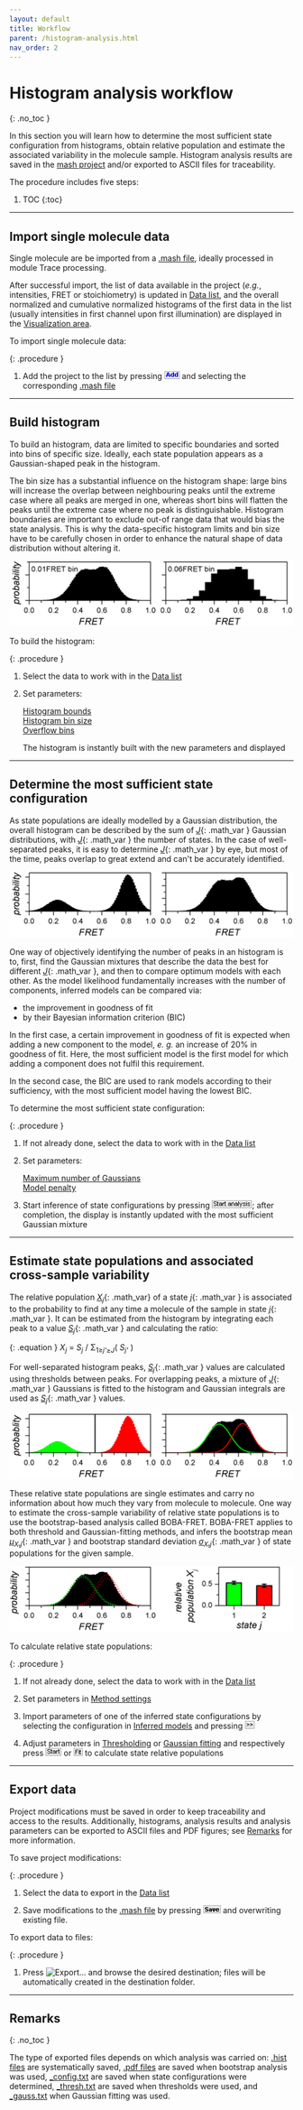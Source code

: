 ```yaml
---
layout: default
title: Workflow
parent: /histogram-analysis.html
nav_order: 2
---
```


# Histogram analysis workflow
{: .no_toc }

In this section you will learn how to determine the most sufficient state configuration from histograms, obtain relative population and estimate the associated variability in the molecule sample. 
Histogram analysis results are saved in the 
[mash project](../output-files/mash-mash-project.html) and/or exported to ASCII files for traceability.

The procedure includes five steps:

1. TOC
{:toc}


---

## Import single molecule data

Single molecule are be imported from a 
[.mash file](../output-files/mash-mash-project.html), ideally processed in module Trace processing.

After successful import, the list of data available in the project (*e.g.*, intensities, FRET or stoichiometry) is updated in 
[Data list](panels/panel-histogram-and-plot.html#data-list), and the overall normalized and cumulative normalized histograms of the first data in the list (usually intensities in first channel upon first illumination) are displayed in the 
[Visualization area](panels/area-visualization.html).

To import single molecule data:

{: .procedure }
1. Add the project to the list by pressing 
   ![Add](../assets/images/gui/HA-but-add.png "Add") and selecting the corresponding 
   [.mash file](../output-files/mash-mash-project.html)  


---

## Build histogram

To build an histogram, data are limited to specific boundaries and sorted into bins of specific size.
Ideally, each state population appears as a Gaussian-shaped peak in the histogram.

The bin size has a substantial influence on the histogram shape: large bins will increase the overlap between neighbouring peaks until the extreme case where all peaks are merged in one, whereas short bins will flatten the peaks until the extreme case where no peak is distinguishable.
Histogram boundaries are important to exclude out-of range data that would bias the state analysis.
This is why the data-specific histogram limits and bin size have to be carefully chosen in order to enhance the natural shape of data distribution without altering it.

![Effect of histogram bin size](../assets/images/figures/HA-workflow-scheme-bin-size.png "Effect of histogram bin size")

To build the histogram:

{: .procedure }
1. Select the data to work with in the 
   [Data list](panels/panel-histogram-and-plot.html#data-list)  
     
1. Set parameters:  
     
   [Histogram bounds](panels/panel-histogram-and-plot.html#histogram-bounds)  
   [Histogram bin size](panels/panel-histogram-and-plot.html#histogram-bin-size)  
   [Overflow bins](panels/panel-histogram-and-plot.html#overflow-bins)  
     
   The histogram is instantly built with the new parameters and displayed 


---

## Determine the most sufficient state configuration

As state populations are ideally modelled by a Gaussian distribution, the overall histogram can be described by the sum of 
[*J*](){: .math_var } Gaussian distributions, with 
[*J*](){: .math_var } the number of states.
In the case of well-separated peaks, it is easy to determine 
[*J*](){: .math_var } by eye, but most of the time, peaks overlap to great extend and can't be accurately identified.

![Histogram peak overlap](../assets/images/figures/HA-workflow-scheme-peak-overlap.png "Histogram peak overlap")

One way of objectively identifying the number of peaks in an histogram is to, first, find the Gaussian mixtures that describe the data the best for different 
[*J*](){: .math_var }, and then to compare optimum models with each other.
As the model likelihood fundamentally increases with the number of components, inferred models can be compared via:

* the improvement in goodness of fit
* by their Bayesian information criterion (BIC)

In the first case, a certain improvement in goodness of fit is expected when adding a new component to the model, *e. g.* an increase of 20% in goodness of fit.
Here, the most sufficient model is the first model for which adding a component does not fulfil this requirement.

In the second case, the BIC are used to rank models according to their sufficiency, with the most sufficient model having the lowest BIC.

To determine the most sufficient state configuration:

{: .procedure }
1. If not already done, select the data to work with in the 
   [Data list](panels/panel-histogram-and-plot.html#data-list)  
     
1. Set parameters:  
     
   [Maximum number of Gaussians](panels/panel-state-configuration.html#maximum-number-of-gaussians)  
   [Model penalty](panels/panel-state-configuration.html#model-penalty)  
     
1. Start inference of state configurations by pressing 
   ![Start analysis](../assets/images/gui/HA-but-start-analysis.png "Start analysis"); after completion, the display is instantly updated with the most sufficient Gaussian mixture


---

## Estimate state populations and associated cross-sample variability

The relative population 
[*X*<sub>*j*</sub>](){: .math_var} of a state 
[*j*](){: .math_var } is associated to the probability to find at any time a molecule of the sample in state 
[*j*](){: .math_var }.
It can be estimated from the histogram by integrating each peak to a value 
[*S*<sub>*j*</sub>](){: .math_var } and calculating the ratio:

{: .equation }
*X*<sub>*j*</sub> = *S*<sub>*j*</sub> / &#931;<sub>1&#8805;*j'*&#8805;*J*</sub>(  *S*<sub>*j'*</sub> )

For well-separated histogram peaks, 
[*S*<sub>*j*</sub>](){: .math_var } values are calculated using thresholds between peaks.
For overlapping peaks, a mixture of 
[*J*](){: .math_var } Gaussians is fitted to the histogram and Gaussian integrals are used as 
[*S*<sub>*j*</sub>](){: .math_var } values.

![Estimation of state's relative populations](../assets/images/figures/HA-workflow-scheme-populations.png "Estimation of state's relative populations")

These relative state populations are single estimates and carry no information about how much they vary from molecule to molecule.
One way to estimate the cross-sample variability of relative state populations is to use the bootstrap-based analysis called BOBA-FRET.
BOBA-FRET applies to both threshold and Gaussian-fitting methods, and infers the bootstrap mean 
[*&#956;*<sub>*X*,*j*</sub>](){: .math_var } and bootstrap standard deviation
[*&#963;*<sub>*X*,*j*</sub>](){: .math_var } of state populations for the given sample.

![Estimation of cross sample variability with BOBA-FRET](../assets/images/figures/HA-workflow-scheme-bobafret.png "Estimation of cross sample variability with BOBA-FRET")

To calculate relative state populations:

{: .procedure }
1. If not already done, select the data to work with in the 
   [Data list](panels/panel-histogram-and-plot.html#data-list)  
     
1. Set parameters in 
   [Method settings](panels/panel-state-populations.html#method-settings)  
     
1. Import parameters of one of the inferred state configurations by selecting the configuration in 
   [Inferred models](panels/panel-state-configuration.html#inferred-models) and pressing 
   ![>>](../assets/images/gui/HA-but-supsup.png ">>")  
     
1. Adjust parameters in 
   [Thresholding](panels/panel-state-populations.html#thresholding) or 
   [Gaussian fitting](panels/panel-state-populations.html#gaussian-fitting) and respectively press 
   ![Start](../assets/images/gui/HA-but-start.png "Start") or 
   ![Fit](../assets/images/gui/HA-but-fit.png "Fit") to calculate state relative populations


---

## Export data

Project modifications must be saved in order to keep traceability and access to the results.
Additionally, histograms, analysis results and analysis parameters can be exported to ASCII files and PDF figures; see 
[Remarks](#remarks) for more information.

To save project modifications:

{: .procedure }
1. Select the data to export in the 
   [Data list](panels/panel-histogram-and-plot.html#data-list)  
     
1. Save modifications to the 
   [.mash file](../output-files/mash-mash-project.html) by pressing 
   ![Save](../assets/images/gui/HA-but-save.png "Save") and overwriting existing file.  

To export data to files:

{: .procedure }
1. Press
   ![Export...](../../assets/images/gui/HA-but-export3p.png "Export...") and browse the desired destination; files will be automatically created in the destination folder.


---
 
## Remarks
{: .no_toc }

The type of exported files depends on which analysis was carried on: 
[.hist files](../output-files/hist-histograms.html) are systematically saved, 
[.pdf files](../output-files/pdf-histogram-analysis-figures.html) are saved when bootstrap analysis was used, 
[_config.txt](../output-files/txt-histogram-state-configurations.html) are saved when state configurations were determined, 
[_thresh.txt](../output-files/txt-histogram-gaussian-populations.html) are saved when thresholds were used, and 
[_gauss.txt](../output-files/txt-histogram-gaussian-populations.) when Gaussian fitting was used.


